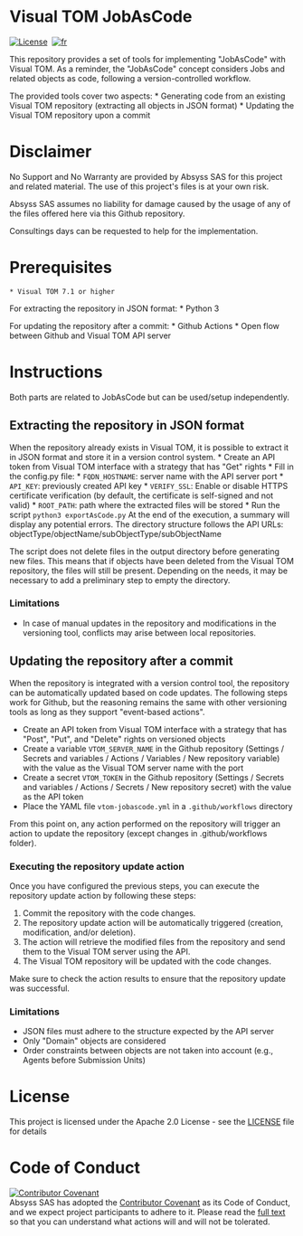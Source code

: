 # Visual TOM JobAsCode
[![License](https://img.shields.io/badge/License-Apache_2.0-blue.svg)](LICENSE.md)&nbsp;
[![fr](https://img.shields.io/badge/lang-fr-yellow.svg)](README-fr.md)  

This repository provides a set of tools for implementing "JobAsCode" with Visual TOM.
As a reminder, the "JobAsCode" concept considers Jobs and related objects as code, following a version-controlled workflow.

The provided tools cover two aspects:
    * Generating code from an existing Visual TOM repository (extracting all objects in JSON format)
    * Updating the Visual TOM repository upon a commit

# Disclaimer
No Support and No Warranty are provided by Absyss SAS for this project and related material. The use of this project's files is at your own risk.

Absyss SAS assumes no liability for damage caused by the usage of any of the files offered here via this Github repository.

Consultings days can be requested to help for the implementation.

# Prerequisites

    * Visual TOM 7.1 or higher

For extracting the repository in JSON format:
    * Python 3

For updating the repository after a commit:
    * Github Actions
    * Open flow between Github and Visual TOM API server

# Instructions
Both parts are related to JobAsCode but can be used/setup independently.

## Extracting the repository in JSON format
When the repository already exists in Visual TOM, it is possible to extract it in JSON format and store it in a version control system.
    * Create an API token from Visual TOM interface with a strategy that has "Get" rights
    * Fill in the config.py file:
        * `FQDN_HOSTNAME`: server name with the API server port
        * `API_KEY`: previously created API key
        * `VERIFY_SSL`: Enable or disable HTTPS certificate verification (by default, the certificate is self-signed and not valid)
        * `ROOT_PATH`: path where the extracted files will be stored
    * Run the script
    ```python3 exportAsCode.py```
At the end of the execution, a summary will display any potential errors.
The directory structure follows the API URLs: objectType/objectName/subObjectType/subObjectName

The script does not delete files in the output directory before generating new files. This means that if objects have been deleted from the Visual TOM repository, the files will still be present. Depending on the needs, it may be necessary to add a preliminary step to empty the directory.

### Limitations
* In case of manual updates in the repository and modifications in the versioning tool, conflicts may arise between local repositories.

## Updating the repository after a commit
When the repository is integrated with a version control tool, the repository can be automatically updated based on code updates.
The following steps work for Github, but the reasoning remains the same with other versioning tools as long as they support "event-based actions".
* Create an API token from Visual TOM interface with a strategy that has "Post", "Put", and "Delete" rights on versioned objects
* Create a variable `VTOM_SERVER_NAME` in the Github repository (Settings / Secrets and variables / Actions / Variables / New repository variable) with the value as the Visual TOM server name with the port
* Create a secret `VTOM_TOKEN` in the Github repository (Settings / Secrets and variables / Actions / Secrets / New repository secret) with the value as the API token
* Place the YAML file `vtom-jobascode.yml` in a `.github/workflows` directory

From this point on, any action performed on the repository will trigger an action to update the repository (except changes in .github/workflows folder).

### Executing the repository update action
Once you have configured the previous steps, you can execute the repository update action by following these steps:

1. Commit the repository with the code changes.
2. The repository update action will be automatically triggered (creation, modification, and/or deletion).
3. The action will retrieve the modified files from the repository and send them to the Visual TOM server using the API.
4. The Visual TOM repository will be updated with the code changes.

Make sure to check the action results to ensure that the repository update was successful.

### Limitations
* JSON files must adhere to the structure expected by the API server
* Only "Domain" objects are considered
* Order constraints between objects are not taken into account (e.g., Agents before Submission Units)

# License
This project is licensed under the Apache 2.0 License - see the [LICENSE](license) file for details


# Code of Conduct
[![Contributor Covenant](https://img.shields.io/badge/Contributor%20Covenant-v2.1%20adopted-ff69b4.svg)](code-of-conduct.md)  
Absyss SAS has adopted the [Contributor Covenant](CODE_OF_CONDUCT.md) as its Code of Conduct, and we expect project participants to adhere to it. Please read the [full text](CODE_OF_CONDUCT.md) so that you can understand what actions will and will not be tolerated.
